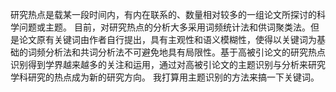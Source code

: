 研究热点是载某一段时间内，有内在联系的、数量相对较多的一组论文所探讨的科学问题或主题。
目前，对研究热点的分析大多采用词频统计法和供词聚类法。但是论文原有关键词由作者自行提出，具有主观性和语义模糊性，使得以关键词为基础的词频分析法和共词分析法不可避免地具有局限性。基于高被引论文的研究热点识别得到学界越来越多的关注和运用，通过对高被引论文的主题识别与分析来研究学科研究的热点成为新的研究方向。
我打算用主题识别的方法来搞一下关键词。

